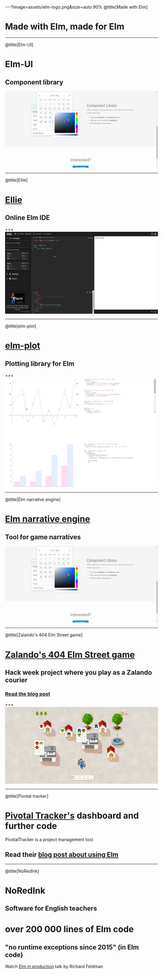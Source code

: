 ---?image=assets/elm-logo.png&size=auto 90%
@title[Made with Elm]
# Made with Elm, made for Elm

---
@title[Elm-UI]
# Elm-UI
## Component library

![Screenshot](assets/elm-ui.png)

---

@title[Ellie]

# [Ellie](https://ellie-app.com/new)
## Online Elm IDE
+++
![Screenshot](assets/ellie.png)

---
@title[elm-plot]
# [elm-plot](https://github.com/terezka/elm-plot)
## Plotting library for Elm
+++
![Screenshot](assets/elm-plot.png)

---
@title[Elm narrative engine]

# [Elm narrative engine](http://elmnarrativeengine.com/)
## Tool for game narratives

![Screenshot](assets/narrative-engine.png)

---
@title[Zalando's 404 Elm Street game]
# [Zalando's 404 Elm Street game](https://github.com/zalando/elm-street-404)
## Hack week project where you play as a Zalando courier
### [Read the blog post](https://jobs.zalando.com/tech/blog/using-elm-to-create-a-fun-game-in-just-five-days/)
+++
![Screenshot](assets/zalando404.png)


---
@title[Pivotal tracker]
# [Pivotal Tracker's](www.pivotaltracker.com) dashboard and further code
PivotalTracker is a project management tool
##  Read their [blog post about using Elm](https://www.pivotaltracker.com/blog/Elm-pivotal-tracker/)
---
@title[NoRedInk]
# NoRedInk
## Software for English teachers
# over 200 000 lines of Elm code
## "no runtime exceptions since 2015" (in Elm code) 

Watch [Elm in production](https://www.youtube.com/watch?v=XsNk5aOpqUc&t=1s) talk by Richard Feldman

